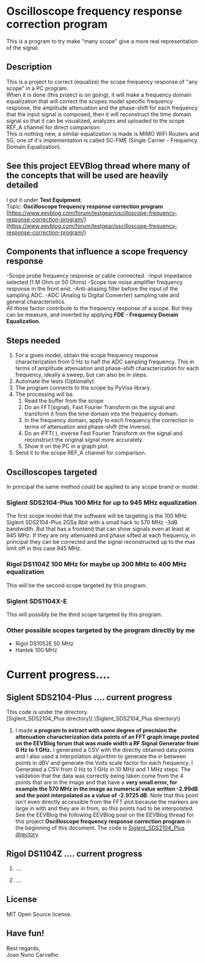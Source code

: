 # Oscilloscope frequency response correction program 
This is a program to try make "many scope" give a more real representation of the signal. 

## Description
This is a project to correct (equalize) the scope frequency response of "any scope" in a PC program. <br>
When it is done (this project is on going), it will make a frequency domain equalization that will correct the scopes model specific frequency response, the amplitude attenuation and the phase-shift for each frequency that the input signal is composed, then it will reconstruct the time domain signal so that it can be visualized, analyzes and uploaded to the scope REF_A channel for direct comparison. <br>
This is nothing new, a similar equalization is made is MIMO WiFi Routers and 5G, one of it's implementation is called SC-FME (Single Carrier - Frequency Domain Equalization).

## See this project **EEVBlog thread** where many of the concepts that will be used are heavily detailed  

I put it under **Test Equipment**.<br>
Topic: **Oscilloscope frequency response correction program** <br>
[https://www.eevblog.com/forum/testgear/oscilloscope-frequency-response-correction-program/](https://www.eevblog.com/forum/testgear/oscilloscope-frequency-response-correction-program/) <br>

## Components that influence a scope frequency response
-Scope probe frequency response or cable connected.
-Input impedance selected (1 M Ohm or 50 Ohms)
-Scope low noise amplifier frequency response in the front end.
-Anti-aliasing filter before the input of the sampling ADC.
-ADC (Analog to Digital Converter) sampling rate and general characteristics.
<br>
All those factor contribute to the frequency response of a scope. But they can be measure, and inverted by applying **FDE - Frequency Domain Equalization**.  

## Steps needed

1. For a given model, obtain the scope frequency response characterization from 0 Hz to half the ADC sampling frequency. This in terms of amplitude attenuation and phase-shift characterization for each frequency, ideally a sweep, but can also be in steps.
2. Automate the tests (Optionally). 
3. The program connects to the scope by PyVisa library.
4. The processing will be.
   1. Read the buffer from the scope
   2. Do an FFT(signal), Fast Fourier Transform on the signal and transform it from the time domain into the frequency domain.
   3. In the frequency domain, apply to each frequency the correction in terms of attenuation and phase-shift (the inverse).
   4. Do an iFFT( ), inverse Fast Fourier Transform on the signal and reconstruct the original signal more accurately.
   5. Show it on the PC in a graph plot.
5. Send it to the scope REF_A channel for comparison. 

## Oscilloscopes targeted
In principal the same method could be applied to any scope brand or model.

### Siglent SDS2104-Plus 100 MHz for up to 945 MHz equalization
The first scope model that the software will be targeting is the 100 MHz Siglent SDS2104-Plus 2GSa 8bit with a small hack to 570 MHz -3dB bandwidth. But that has a frontend that can show signals even at least at 945 MHz. If they are ony attenuated and phase sifted at each frequency, in principal they can be corrected and the signal reconstructed up to the max limit off in this case 945 MHz.

### Rigol DS1104Z 100 MHz for maybe up 300 MHz to 400 MHz equalization
This will be the second scope targeted by this program.

### Siglent SDS1104X-E
This will possibly be the third scope targeted by this program.

### Other possible scopes targeted by the program directly by me
- Rigol DS1052E 50 MHz
- Hantek 100 MHz 


# Current progress....

## Siglent SDS2104-Plus .... current progress

This code is under the directory. <br>
[Siglent_SDS2104_Plus directory](.\\Siglent_SDS2104_Plus directory\\) <br>

1. I made **a program to extract with some degree of precision the attenuation characterization data points of an FFT graph image posted on the EEVBlog forum that was made width a RF Signal Generator from 0 Hz to 1 GHz.** I generated a CSV with the directly obtained data points and I also used a interpolation algorithm to generate the in between points in dBV and generate the Volts scale factor for each frequency. I Generated a CSV from 0 Hz to 1 GHz in 10 MHz and 1 MHz steps. The validation that the data was correctly being taken come from the 4 points that are in the image and that have a **very small error, for example the 570 MHz in the image as numerical value written -2.99dB and the point interpolated as a value of -2.9725 dB.** Note that this point isn't even directly accessible from the FFT plot because the markers are large in with and they are in from, so this points had to be interpolated. See the EEVBlog the following EEVBlog post on the EEVBlog thread for this project **Oscilloscope frequency response correction program** in the beginning of this document. The code is [Siglent_SDS2104_Plus directory](.\\Siglent_SDS2104_Plus\\extract_attenuation_values_from_scope_fft_image\\)

## Rigol DS1104Z .... current progress

1. ....

2. ....

## License
MIT Open Source license.

## Have fun!
Best regards, <br>
Joao Nuno Carvalho <br>